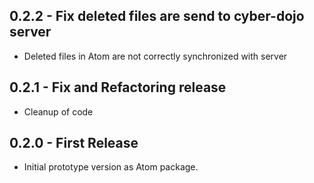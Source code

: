 ## 0.2.2 - Fix deleted files are send to cyber-dojo server
* Deleted files in Atom are not correctly synchronized with server

## 0.2.1 - Fix and Refactoring release
* Cleanup of code

## 0.2.0 - First Release
* Initial prototype version as Atom package.
